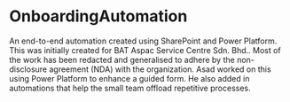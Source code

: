 # OnboardingAutomation
An end-to-end automation created using SharePoint and Power Platform. This was initially created for BAT Aspac Service Centre Sdn. Bhd.. Most of the work has been redacted and generalised to adhere by the non-disclosure agreement (NDA) with the organization. Asad worked on this using Power Platform to enhance a guided form. He also added in automations that help the small team offload repetitive processes.
